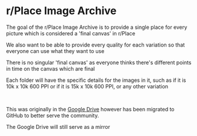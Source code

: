 # r/Place Image Archive

The goal of the r/Place Image Archive is to provide a single place for every picture which is considered a 'final canvas' in r/Place

We also want to be able to provide every quality for each variation so that everyone can use what they want to use

There is no singular 'final canvas' as everyone thinks there's different points in time on the canvas which are final

Each folder will have the specific details for the images in it, such as if it is 10k x 10k 600 PPI or if it is 15k x 10k 600 PPI, or any other variation

<br>

This was originally in the [Google Drive](https://drive.google.com/drive/folders/1-uaPRUi2_NO6slTmdWGUIPbId8vsLNdW?usp=drive_link) however has been migrated to GitHub to better serve the community.

The Google Drive will still serve as a mirror
